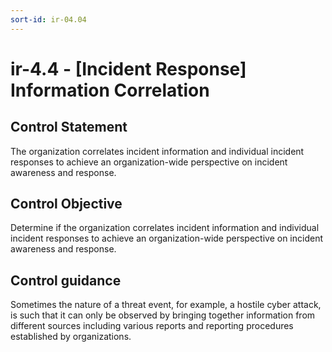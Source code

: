 ```yaml
---
sort-id: ir-04.04
---
```


# ir-4.4 - \[Incident Response\] Information Correlation

## Control Statement

The organization correlates incident information and individual incident responses to achieve an organization-wide perspective on incident awareness and response.

## Control Objective

Determine if the organization correlates incident information and individual incident responses to achieve an organization-wide perspective on incident awareness and response.

## Control guidance

Sometimes the nature of a threat event, for example, a hostile cyber attack, is such that it can only be observed by bringing together information from different sources including various reports and reporting procedures established by organizations.

